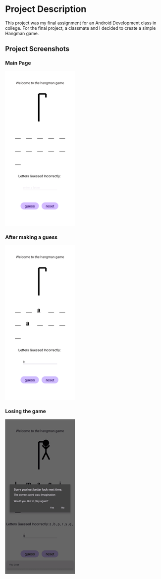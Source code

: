 # Project Description
This project was my final assignment for an Android Development class in college. For the final project, a classmate and I decided to create a simple Hangman game.

## Project Screenshots
### Main Page
![](./screenshots/basic-ex.png)

### After making a guess
![](./screenshots/guess.png)

### Losing the game
![](./screenshots/lost.png)

